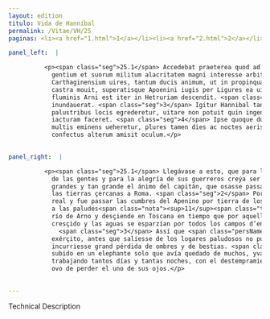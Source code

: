 ```yaml
---
layout: edition
titulo: Vida de Hanníbal
permalink: /Vitae/VH/25
paginas: <li><a href="1.html">1</a></li><li><a href="2.html">2</a></li><li><a href="3.html">3</a></li><li><a href="4.html">4</a></li><li><a href="5.html">5</a></li><li><a href="6.html">6</a></li><li><a href="7.html">7</a></li><li><a href="8.html">8</a></li><li><a href="9.html">9</a></li><li><a href="10.html">10</a></li><li><a href="11.html">11</a></li><li><a href="12.html">12</a></li><li><a href="13.html">13</a></li><li><a href="14.html">14</a></li><li><a href="15.html">15</a></li><li><a href="16.html">16</a></li><li><a href="17.html">17</a></li><li><a href="18.html">18</a></li><li><a href="19.html">19</a></li><li><a href="20.html">20</a></li><li><a href="21.html">21</a></li><li><a href="22.html">22</a></li><li><a href="23.html">23</a></li><li><a href="24.html">24</a></li><li><a href="25.html">25</a></li><li><a href="26.html">26</a></li><li><a href="27.html">27</a></li><li><a href="28.html">28</a></li><li><a href="29.html">29</a></li><li><a href="30.html">30</a></li><li><a href="31.html">31</a></li><li><a href="32.html">32</a></li><li><a href="33.html">33</a></li><li><a href="34.html">34</a></li><li><a href="35.html">35</a></li><li><a href="36.html">36</a></li><li><a href="37.html">37</a></li><li><a href="38.html">38</a></li><li><a href="39.html">39</a></li><li><a href="40.html">40</a></li><li><a href="41.html">41</a></li><li><a href="42.html">42</a></li><li><a href="43.html">43</a></li><li><a href="44.html">44</a></li><li><a href="45.html">45</a></li><li><a href="46.html">46</a></li><li><a href="47.html">47</a></li><li><a href="48.html">48</a></li><li><a href="49.html">49</a></li><li><a href="50.html">50</a></li><li><a href="51.html">51</a></li><li><a href="52.html">52</a></li><li><a href="53.html">53</a></li><li><a href="54.html">54</a></li><li><a href="55.html">55</a></li><li><a href="56.html">56</a></li><li><a href="57.html">57</a></li><li><a href="58.html">58</a></li><li><a href="59.html">59</a></li><li><a href="60.html">60</a></li><li><a href="61.html">61</a></li><li><a href="62.html">62</a></li><li><a href="63.html">63</a></li><li><a href="64.html">64</a></li><li><a href="65.html">65</a></li><li><a href="66.html">66</a></li><li><a href="67.html">67</a></li><li><a href="68.html">68</a></li><li><a href="69.html">69</a></li><li><a href="70.html">70</a></li><li><a href="71.html">71</a></li><li><a href="72.html">72</a></li><li><a href="73.html">73</a></li><li><a href="74.html">74</a></li><li><a href="75.html">75</a></li><li><a href="76.html">76</a></li><li><a href="77.html">77</a></li><li><a href="78.html">78</a></li><li><a href="79.html">79</a></li><li><a href="80.html">80</a></li><li><a href="81.html">81</a></li><li><a href="82.html">82</a></li><li><a href="83.html">83</a></li><li><a href="84.html">84</a></li><li><a href="85.html">85</a></li><li><a href="86.html">86</a></li><li><a href="87.html">87</a></li><li><a href="88.html">88</a></li><li><a href="89.html">89</a></li><li><a href="90.html">90</a></li><li><a href="91.html">91</a></li><li><a href="92.html">92</a></li><li><a href="93.html">93</a></li><li><a href="94.html">94</a></li><li><a href="95.html">95</a></li><li><a href="96.html">96</a></li>

panel_left:  |

          <p><span class="seg">25.1</span> Accedebat praeterea quod ad opinionem
            gentium et suorum militum alacritatem magni interesse arbitrabatur tantas uideri
            Carthaginensium uires, tantum ducis animum, ut in propinquas Romanae <span class="tooltip">urbi<span class="tooltiptext">urbis <span class="siglas">E M U</span> </span></span> regiones arma transferre auderet. <span class="seg">2</span> Quare postpositis omnibus rebus
            castra mouit, superatisque Apoenini iugis per Ligures ea uia qua ad paludes ac planiciem
            fluminis Arni est iter in Hetruriam descendit. <span class="tooltip">Arnus<span class="tooltiptext">Armis <span class="siglas">G r s</span> </span></span> uehementius excreuerat per eos dies, atque omnes circumadiacentes campos aquis
            inundauerat. <span class="seg">3</span> Igitur Hannibal tantum exercitum secum trahens priusquam e
            palustribus locis egrederetur, uitare non potuit quin ingentem hominum ac iumentorum
            iacturam faceret. <span class="seg">4</span> Ipse quoque dux etsi elephanto, qui unus superfuerat ex
            multis eminens ueheretur, plures tamen dies ac noctes aeris intemperie uigiliisque
            confectus alterum amisit oculum.</p>
        

panel_right:  |

          <p><span class="seg">25.1</span> Llegávase a esto, que para la opinión
            de las gentes y para la alegría de sus guerreros creýa ser muy <span class="tooltip">provechoso<span class="tooltiptext">provochoso  </span></span> que las fuerças de los carthagineses pareçiessen tan
            grandes y tan grande el ánimo del capitán, que osasse passar con la gente de armas en
            las tierras çercanas a Roma. <span class="seg">2</span> Por ende, todas cosas postpuestas, movió el
            real y fue passar las cumbres del Apenino por tierra de los lígures y aquella vía que va
            a las paludes<span class="nota"><sup>11</sup><span class="texto_nota">P. omite el lat. ac planiciem.</span></span> del
            río de Arno y desçiende en Toscana en tiempo que por aquellos días el río estava muy
            cresçido y las aguas se esparzían por todos los campos d’enrededor de la ribera.
              <span class="seg">3</span> Assí que <span class="persName">Hanníbal</span>, levando consigo tan grande
            exérçito, antes que saliesse de los logares paludosos no pudo esquivar que no
            incurriesse grand pérdida de ombres y de bestias. <span class="seg">4</span> Y el mesmo capitán,
            subido en un elephante solo que avía quedado de muchos, yva puesto en alto, mas
            trabajando tantos días y tantas noches, con el destempramiento del ayre y el no dormir
            ovo de perder el uno de sus ojos.</p>
        

---
```


Technical Description 